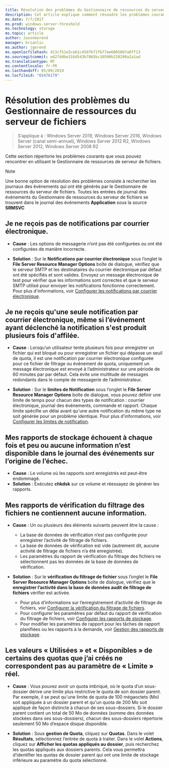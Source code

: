 ```yaml
---
title: Résolution des problèmes du Gestionnaire de ressources du serveur de fichiers
description: Cet article explique comment résoudre les problèmes courants lors de l’utilisation du Gestionnaire de ressources de serveur de fichiers
ms.date: 7/7/2017
ms.prod: windows-server-threshold
ms.technology: storage
ms.topic: article
author: JasonGerend
manager: brianlic
ms.author: jgerend
ms.openlocfilehash: 413cf51e5ceb1c4507b71fb77ee6005807a0ff13
ms.sourcegitcommit: ed27ddbe316d543b7865bc10590b238290a2a1ad
ms.translationtype: MT
ms.contentlocale: fr-FR
ms.lasthandoff: 05/09/2019
ms.locfileid: "65476179"
---
```

# <a name="troubleshooting-file-server-resource-manager"></a>Résolution des problèmes du Gestionnaire de ressources du serveur de fichiers

> S’applique à : Windows Server 2019, Windows Server 2016, Windows Server (canal semi-annuel), Windows Server 2012 R2, Windows Server 2012, Windows Server 2008 R2

Cette section répertorie les problèmes courants que vous pouvez rencontrer en utilisant le Gestionnaire de ressources de serveur de fichiers.

> [!Note]
> Une bonne option de résolution des problèmes consiste à rechercher les journaux des événements qui ont été générés par le Gestionnaire de ressources du serveur de fichiers. Toutes les entrées de journal des événements du Gestionnaire de ressources du serveur de fichiers se trouvent dans le journal des événements **Application** sous la source **SRMSVC**

## <a name="i-am-not-receiving-e-mail-notifications"></a>Je ne reçois pas de notifications par courrier électronique.

-   **Cause** : Les options de messagerie n’ont pas été configurées ou ont été configurées de manière incorrecte.

-   **Solution** : Sur le **Notifications par courrier électronique** sous l’onglet le **File Server Resource Manager Options** boîte de dialogue, vérifiez que le serveur SMTP et les destinataires du courrier électronique par défaut ont été spécifiés et sont valides. Envoyez un message électronique de test pour vérifier que les informations sont correctes et que le serveur SMTP utilisé pour envoyer les notifications fonctionne correctement. Pour plus d'informations, voir [Configurer les notifications par courrier électronique](configure-email-notifications.md).


## <a name="i-am-only-receiving-one-e-mail-notification-even-though-the-event-that-triggered-that-notification-happened-several-times-in-a-row"></a>Je ne reçois qu'une seule notification par courrier électronique, même si l’événement ayant déclenché la notification s'est produit plusieurs fois d'affilée.

-   **Cause** : Lorsqu’un utilisateur tente plusieurs fois pour enregistrer un fichier qui est bloqué ou pour enregistrer un fichier qui dépasse un seuil de quota, il est une notification par courrier électronique configurée pour ce fichier de filtrage ou événement de quota, uniquement un message électronique est envoyé à l’administrateur sur une période de 60 minutes par  par défaut. Cela évite une multitude de messages redondants dans le compte de messagerie de l’administrateur.

-   **Solution** : Sur le **limites de Notification** sous l’onglet le **File Server Resource Manager Options** boîte de dialogue, vous pouvez définir une limite de temps pour chacun des types de notification : courrier électronique, journal des événements, commande et rapport. Chaque limite spécifie un délai avant qu'une autre notification du même type ne soit générée pour un problème identique. Pour plus d'informations, voir [Configurer les limites de notification](configure-notification-limits.md).


## <a name="my-storage-reports-keep-failing-and-little-or-no-information-is-available-in-the-event-log-regarding-the-source-of-the-failure"></a>Mes rapports de stockage échouent à chaque fois et peu ou aucune information n’est disponible dans le journal des événements sur l’origine de l’échec.

-   **Cause** : Le volume où les rapports sont enregistrés est peut-être endommagé.
-   **Solution** : Exécutez **chkdsk** sur ce volume et réessayez de générer les rapports.

## <a name="my-file-screening-audit-reports-do-not-contain-any-information"></a>Mes rapports de vérification du filtrage des fichiers ne contiennent aucune information.

-   **Cause** : Un ou plusieurs des éléments suivants peuvent être la cause :
    -   La base de données de vérification n’est pas configurée pour enregistrer l’activité de filtrage de fichiers.
    -   La base de données de vérification est vide (autrement dit, aucune activité de filtrage de fichiers n’a été enregistrée).
    -   Les paramètres du rapport de vérification du filtrage des fichiers ne sélectionnent pas les données de la base de données de vérification.
    
-   **Solution** : Sur le **vérification du filtrage de fichier** sous l’onglet le **File Server Resource Manager Options** boîte de dialogue, vérifiez que le **enregistrer l’activité dans la base de données audit de filtrage de fichiers** vérifier est activée.
    -   Pour plus d’informations sur l’enregistrement d’activité de filtrage de fichiers, voir [Configurer la vérification du filtrage de fichiers](configure-file-screen-audit.md).
    -   Pour configurer les paramètres par défaut du rapport de vérification du filtrage de fichiers, voir [Configurer les rapports de stockage](configure-storage-reports.md).
    -   Pour modifier les paramètres de rapport pour les tâches de rapport planifiées ou les rapports à la demande, voir [Gestion des rapports de stockage](storage-reports-management.md).

## <a name="the-used-and-available-values-for-some-of-the-quotas-i-have-created-do-not-correspond-to-the-actual-limit-setting"></a>Les valeurs « Utilisées » et « Disponibles » de certains des quotas que j’ai créés ne correspondent pas au paramètre de « Limite » réel.

-   **Cause** : Vous pouvez avoir un quota imbriqué, où le quota d’un sous-dossier dérive une limite plus restrictive le quota de son dossier parent. Par exemple, il se peut qu'une limite de quota de 100 mégaoctets (Mo) soit appliquée à un dossier parent et qu'un quota de 200 Mo soit appliqué de façon distincte à chacun de ses sous-dossiers. Si le dossier parent contient un total de 50 Mo de données (somme des données stockées dans ses sous-dossiers), chacun des sous-dossiers répertorie seulement 50 Mo d’espace disque disponible.

-   **Solution** : Sous **gestion de Quota**, cliquez sur **Quotas**. Dans le volet **Résultats**, sélectionnez l’entrée de quota à traiter. Dans le volet **Actions**, cliquez sur **Afficher les quotas appliqués au dossier**, puis recherchez les quotas appliqués aux dossiers parents. Cela vous permettra d’identifier les quotas de dossier parent qui ont une limite de stockage inférieure au paramètre du quota sélectionné.

